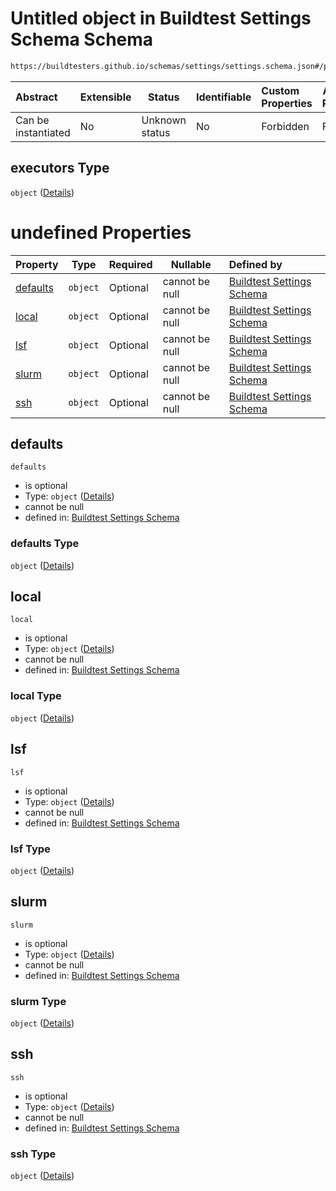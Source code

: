 # Untitled object in Buildtest Settings Schema Schema

```txt
https://buildtesters.github.io/schemas/settings/settings.schema.json#/properties/executors
```




| Abstract            | Extensible | Status         | Identifiable | Custom Properties | Additional Properties | Access Restrictions | Defined In                                                                      |
| :------------------ | ---------- | -------------- | ------------ | :---------------- | --------------------- | ------------------- | ------------------------------------------------------------------------------- |
| Can be instantiated | No         | Unknown status | No           | Forbidden         | Forbidden             | none                | [settings.schema.json\*](../../out/settings.schema.json "open original schema") |

## executors Type

`object` ([Details](settings-properties-executors.md))

# undefined Properties

| Property              | Type     | Required | Nullable       | Defined by                                                                                                                                                                                              |
| :-------------------- | -------- | -------- | -------------- | :------------------------------------------------------------------------------------------------------------------------------------------------------------------------------------------------------ |
| [defaults](#defaults) | `object` | Optional | cannot be null | [Buildtest Settings Schema](settings-properties-executors-properties-defaults.md "https&#x3A;//buildtesters.github.io/schemas/settings/settings.schema.json#/properties/executors/properties/defaults") |
| [local](#local)       | `object` | Optional | cannot be null | [Buildtest Settings Schema](settings-properties-executors-properties-local.md "https&#x3A;//buildtesters.github.io/schemas/settings/settings.schema.json#/properties/executors/properties/local")       |
| [lsf](#lsf)           | `object` | Optional | cannot be null | [Buildtest Settings Schema](settings-properties-executors-properties-lsf.md "https&#x3A;//buildtesters.github.io/schemas/settings/settings.schema.json#/properties/executors/properties/lsf")           |
| [slurm](#slurm)       | `object` | Optional | cannot be null | [Buildtest Settings Schema](settings-properties-executors-properties-slurm.md "https&#x3A;//buildtesters.github.io/schemas/settings/settings.schema.json#/properties/executors/properties/slurm")       |
| [ssh](#ssh)           | `object` | Optional | cannot be null | [Buildtest Settings Schema](settings-properties-executors-properties-ssh.md "https&#x3A;//buildtesters.github.io/schemas/settings/settings.schema.json#/properties/executors/properties/ssh")           |

## defaults




`defaults`

-   is optional
-   Type: `object` ([Details](settings-properties-executors-properties-defaults.md))
-   cannot be null
-   defined in: [Buildtest Settings Schema](settings-properties-executors-properties-defaults.md "https&#x3A;//buildtesters.github.io/schemas/settings/settings.schema.json#/properties/executors/properties/defaults")

### defaults Type

`object` ([Details](settings-properties-executors-properties-defaults.md))

## local




`local`

-   is optional
-   Type: `object` ([Details](settings-properties-executors-properties-local.md))
-   cannot be null
-   defined in: [Buildtest Settings Schema](settings-properties-executors-properties-local.md "https&#x3A;//buildtesters.github.io/schemas/settings/settings.schema.json#/properties/executors/properties/local")

### local Type

`object` ([Details](settings-properties-executors-properties-local.md))

## lsf




`lsf`

-   is optional
-   Type: `object` ([Details](settings-properties-executors-properties-lsf.md))
-   cannot be null
-   defined in: [Buildtest Settings Schema](settings-properties-executors-properties-lsf.md "https&#x3A;//buildtesters.github.io/schemas/settings/settings.schema.json#/properties/executors/properties/lsf")

### lsf Type

`object` ([Details](settings-properties-executors-properties-lsf.md))

## slurm




`slurm`

-   is optional
-   Type: `object` ([Details](settings-properties-executors-properties-slurm.md))
-   cannot be null
-   defined in: [Buildtest Settings Schema](settings-properties-executors-properties-slurm.md "https&#x3A;//buildtesters.github.io/schemas/settings/settings.schema.json#/properties/executors/properties/slurm")

### slurm Type

`object` ([Details](settings-properties-executors-properties-slurm.md))

## ssh




`ssh`

-   is optional
-   Type: `object` ([Details](settings-properties-executors-properties-ssh.md))
-   cannot be null
-   defined in: [Buildtest Settings Schema](settings-properties-executors-properties-ssh.md "https&#x3A;//buildtesters.github.io/schemas/settings/settings.schema.json#/properties/executors/properties/ssh")

### ssh Type

`object` ([Details](settings-properties-executors-properties-ssh.md))
